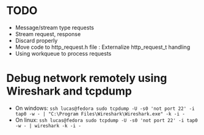# TODO

- Message/stream type requests
- Stream request, response
- Discard properly 
- Move code to http_request.h file : Externalize http_request_t handling
- Using workqueue to process requests


# Debug network remotely using Wireshark and tcpdump

- On windows: `ssh lucas@fedora sudo tcpdump -U -s0 'not port 22' -i tap0 -w - | "C:\Program Files\Wireshark\Wireshark.exe" -k -i -`
- On linux: `ssh lucas@fedora sudo tcpdump -U -s0 'not port 22' -i tap0 -w - | wireshark -k -i -`